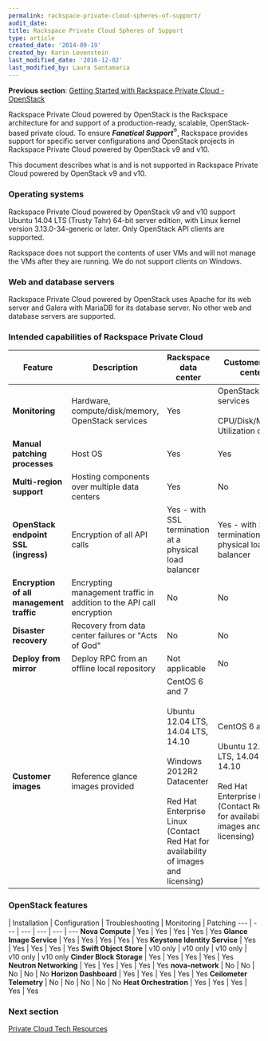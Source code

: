 ```yaml
---
permalink: rackspace-private-cloud-spheres-of-support/
audit_date:
title: Rackspace Private Cloud Spheres of Support
type: article
created_date: '2014-09-19'
created_by: Karin Levenstein
last_modified_date: '2016-12-02'
last_modified_by: Laura Santamaria
---
```


**Previous section**: [Getting Started with Rackspace Private Cloud - OpenStack](/how-to/rpc-openstack)

Rackspace Private Cloud powered by OpenStack is the Rackspace architecture for
and support of a production-ready, scalable, OpenStack-based private cloud. To
ensure ***Fanatical Support***<sup>&reg;</sup>, Rackspace provides support for
specific server configurations and OpenStack projects in Rackspace Private Cloud
powered by OpenStack v9 and v10.

This document describes what is and is not supported in Rackspace Private Cloud
powered by OpenStack v9 and v10.

### Operating systems

Rackspace Private Cloud powered by OpenStack v9 and v10 support Ubuntu 14.04 LTS
(Trusty Tahr) 64-bit server edition, with Linux kernel version 3.13.0-34-generic
or later. Only OpenStack API clients are supported.

Rackspace does not support the contents of user VMs and will not manage the VMs
after they are running. We do not support clients on Windows.

### Web and database servers

Rackspace Private Cloud powered by OpenStack uses Apache for its web server and
Galera with MariaDB for its database server. No other web and database servers
are supported.

### Intended capabilities of Rackspace Private Cloud

Feature | Description | Rackspace data center | Customer data center
--- | --- | --- | ---
**Monitoring** | Hardware, compute/disk/memory, OpenStack services | Yes | OpenStack services<br/><br/>CPU/Disk/Memory Utilization only
**Manual patching processes** | Host OS | Yes | Yes
**Multi-region support** | Hosting components over multiple data centers	| Yes |	No
**OpenStack endpoint SSL (ingress)** | Encryption of all API calls | Yes - with SSL termination at a physical load balancer | Yes - with SSL termination at a physical load balancer
**Encryption of all management traffic** | Encrypting management traffic in addition to the API call encryption | No | No
**Disaster recovery** | Recovery from data center failures or "Acts of God" | No | No
**Deploy from mirror** | Deploy RPC from an offline local repository | Not applicable | No
**Customer images** | Reference glance images provided | CentOS 6 and 7<br/><br/>Ubuntu 12.04 LTS, 14.04 LTS, 14.10<br/><br/>Windows 2012R2 Datacenter<br/><br/>Red Hat Enterprise Linux (Contact Red Hat for availability of images and licensing) | CentOS 6 and 7<br/><br/>Ubuntu 12.04 LTS, 14.04 LTS, 14.10<br/><br/>Red Hat Enterprise Linux (Contact Red Hat for availability of images and licensing)

### OpenStack features

| Installation | Configuration | Troubleshooting | Monitoring | Patching
--- | --- | --- | --- | --- | ---
**Nova Compute** | Yes | Yes | Yes | Yes | Yes
**Glance Image Service** | Yes | Yes | Yes | Yes | Yes
**Keystone Identity Service** | Yes | Yes | Yes | Yes | Yes
**Swift Object Store** | v10 only | v10 only | v10 only | v10 only | v10 only
**Cinder Block Storage** | Yes | Yes | Yes | Yes | Yes
**Neutron Networking** | Yes | Yes | Yes | Yes | Yes
**nova-network** | No | No | No | No | No
**Horizon Dashboard** | Yes | Yes | Yes | Yes | Yes
**Ceilometer Telemetry** | No | No | No | No | No
**Heat Orchestration** | Yes | Yes | Yes | Yes | Yes

### Next section

[Private Cloud Tech Resources](/how-to/private-cloud-tech-resources)
